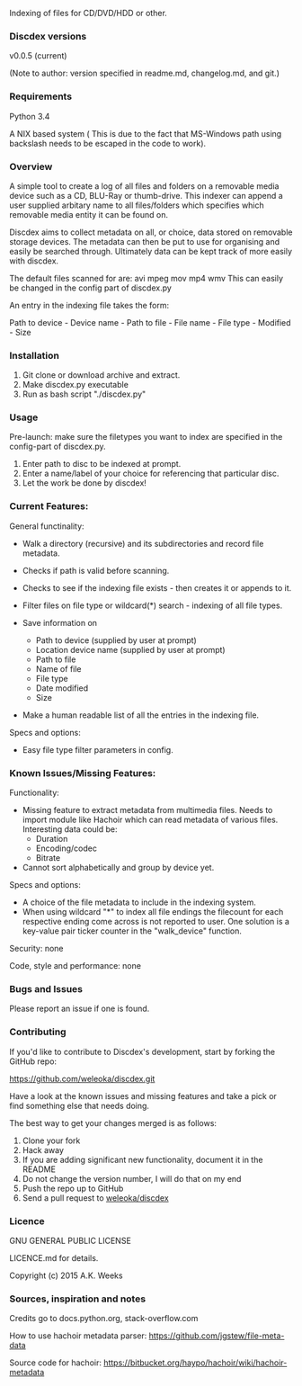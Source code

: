 Indexing of files for CD/DVD/HDD or other.



### Discdex versions
v0.0.5 (current)

(Note to author: version specified in readme.md, changelog.md, and git.)



### Requirements
Python 3.4

A NIX based system ( This is due to the fact that MS-Windows path using backslash needs to be escaped in the code to work).



### Overview
A simple tool to create a log of all files and folders on a removable media device such as a CD, BLU-Ray or thumb-drive. This indexer can append a user supplied arbitary name to all files/folders which specifies which removable media entity it can be found on.

Discdex aims to collect metadata on all, or choice, data stored on removable storage devices. The metadata can then be put to use for organising and easily be searched through. Ultimately data can be kept track of more easily with discdex.

The default files scanned for are: avi mpeg mov mp4 wmv
This can easily be changed in the config part of discdex.py

An entry in the indexing file takes the form:

Path to device - Device name - Path to file - File name - File type - Modified - Size



### Installation
1. Git clone or download archive and extract.
2. Make discdex.py executable
3. Run as bash script "./discdex.py"



### Usage
Pre-launch: make sure the filetypes you want to index are specified in the config-part of discdex.py.

1. Enter path to disc to be indexed at prompt.
2. Enter a name/label of your choice for referencing that particular disc.
3. Let the work be done by discdex!



### Current Features:
General functinality:

* Walk a directory (recursive) and its subdirectories and record file metadata.
* Checks if path is valid before scanning.
* Checks to see if the indexing file exists - then creates it or appends to it.
* Filter files on file type or wildcard(*) search - indexing of all file types.
* Save information on
    - Path to device (supplied by user at prompt)
    - Location device name (supplied by user at prompt)
    - Path to file
    - Name of file
    - File type
    - Date modified
    - Size

* Make a human readable list of all the entries in the indexing file.

Specs and options:

* Easy file type filter parameters in config.



### Known Issues/Missing Features:
Functionality:

* Missing feature to extract metadata from multimedia files. Needs to import module like Hachoir which can read metadata of various files. Interesting data could be:
	- Duration
	- Encoding/codec
	- Bitrate
* Cannot sort alphabetically and group by device yet.

Specs and options:

* A choice of the file metadata to include in the indexing system.
* When using wildcard "*" to index all file endings the filecount for each respective ending come across is not reported to user. One solution is a key-value pair ticker counter in the "walk_device" function.


Security: none


Code, style and performance: none



### Bugs and Issues
Please report an issue if one is found.



### Contributing
If you'd like to contribute to Discdex's development, start by forking the GitHub repo:

https://github.com/weleoka/discdex.git

Have a look at the known issues and missing features and take a pick or find something else that needs doing.

The best way to get your changes merged is as follows:

1. Clone your fork
2. Hack away
3. If you are adding significant new functionality, document it in the README
4. Do not change the version number, I will do that on my end
5. Push the repo up to GitHub
6. Send a pull request to [weleoka/discdex](https://github.com/weleoka/discdex)



### Licence

GNU GENERAL PUBLIC LICENSE

LICENCE.md for details.

Copyright (c) 2015 A.K. Weeks



### Sources, inspiration and notes
Credits go to docs.python.org, stack-overflow.com

How to use hachoir metadata parser:
https://github.com/jgstew/file-meta-data

Source code for hachoir:
https://bitbucket.org/haypo/hachoir/wiki/hachoir-metadata


